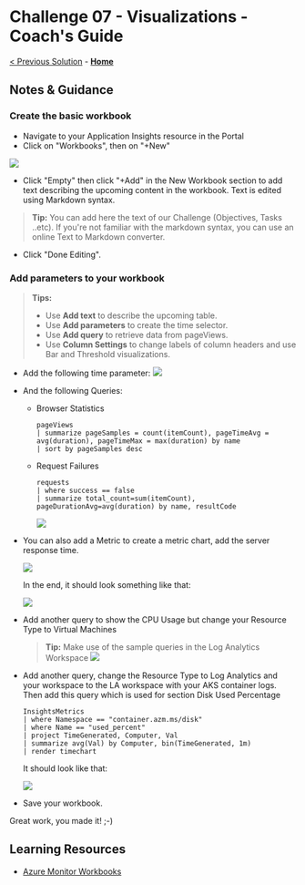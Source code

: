 # Challenge 07 - Visualizations - Coach's Guide 

[< Previous Solution](./Solution-06.md) - **[Home](./README.md)**

## Notes & Guidance

### Create the basic workbook
- Navigate to your Application Insights resource in the Portal
- Click on "Workbooks", then on "+New"

![](../Images/07-01-Azure-Portal-Create-Workbook.png)

- Click "Empty" then click "+Add" in the New Workbook section to add text describing the upcoming content in the workbook. Text is edited using Markdown syntax.

>**Tip:** You can add here the text of our Challenge (Objectives, Tasks ..etc). If you're not familiar with the markdown syntax, you can use an online Text to Markdown converter.
  
- Click "Done Editing".
  
### Add parameters to your workbook
>**Tips:**
> * Use **Add text** to describe the upcoming table.
> * Use **Add parameters** to create the time selector.
> * Use **Add query** to retrieve data from pageViews.
> * Use **Column Settings** to change labels of column headers and use Bar and Threshold visualizations.

- Add the following time parameter:
![](../Images/07-02-Azure-Portal-Workbook-New-Parameter.png)  
- And the following Queries:
  - Browser Statistics
    ```
    pageViews
    | summarize pageSamples = count(itemCount), pageTimeAvg = avg(duration), pageTimeMax = max(duration) by name
    | sort by pageSamples desc
    ```
  - Request Failures  
    ```
    requests
    | where success == false
    | summarize total_count=sum(itemCount), pageDurationAvg=avg(duration) by name, resultCode
    ```
    ![](../Images/07-03-Azure-Portal-Workbook-Request-Failures.png)

- You can also add a Metric to create a metric chart, add the server response time.

    ![](../Images/07-04-Azure-Portal-Workbook-Create-Metric-Chart.png)
    
    In the end, it should look something like that:
    
    ![](../Images/07-05-Azure-Portal-Workbook-Metric-Chart.png)

- Add another query to show the CPU Usage but change your Resource Type to Virtual Machines  

    >**Tip:** Make use of the sample queries in the Log Analytics Workspace
    ![](../Images/07-06-Azure-Portal-Workbook-Edit-Query.png)

- Add another query, change the Resource Type to Log Analytics and your workspace to the LA workspace with your AKS container logs. Then add this query which is used for section Disk Used Percentage
    ```
    InsightsMetrics
    | where Namespace == "container.azm.ms/disk" 
    | where Name == "used_percent"
    | project TimeGenerated, Computer, Val 
    | summarize avg(Val) by Computer, bin(TimeGenerated, 1m)
    | render timechart
    ```
  
    It should look like that:

    ![](../Images/07-07-Azure-Portal-Workbook-Query-Result.png)
 

- Save your workbook.

Great work, you made it! ;-)


## Learning Resources
* [Azure Monitor Workbooks](https://docs.microsoft.com/en-us/azure/azure-monitor/app/usage-workbooks)


